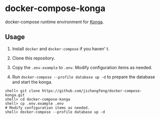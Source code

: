 # docker-compose-konga
docker-compose runtime environment for [Konga](https://github.com/pantsel/konga).

## Usage

1. Install `docker` and `docker-compose` if you haven' t.

2. Clone this repository.

3. Copy the `.env.example` to `.env`. Modify configuration items as needed.

4. Run `docker-compose --profile database up -d` to prepare the database and start the konga.

```
shell> git clone https://github.com/jichangfeng/docker-compose-konga.git
shell> cd docker-compose-konga
shell> cp .env.example .env
# Modify configuration items as needed.
shell> docker-compose --profile database up -d
```
